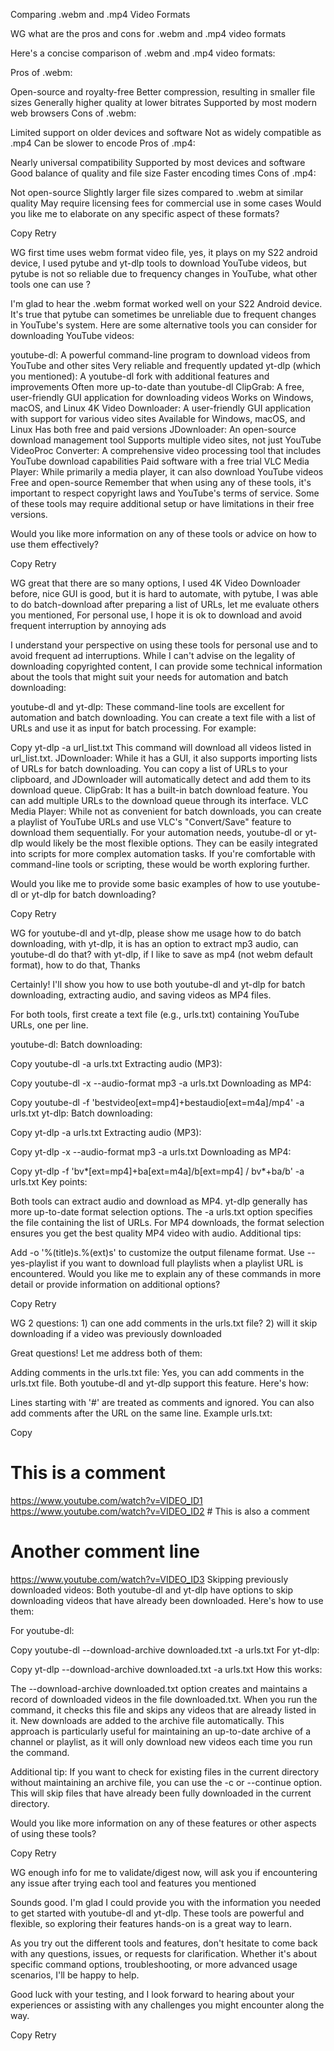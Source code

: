 Comparing .webm and .mp4 Video Formats


WG
what are the pros and cons for .webm and .mp4 video formats


Here's a concise comparison of .webm and .mp4 video formats:

Pros of .webm:

Open-source and royalty-free
Better compression, resulting in smaller file sizes
Generally higher quality at lower bitrates
Supported by most modern web browsers
Cons of .webm:

Limited support on older devices and software
Not as widely compatible as .mp4
Can be slower to encode
Pros of .mp4:

Nearly universal compatibility
Supported by most devices and software
Good balance of quality and file size
Faster encoding times
Cons of .mp4:

Not open-source
Slightly larger file sizes compared to .webm at similar quality
May require licensing fees for commercial use in some cases
Would you like me to elaborate on any specific aspect of these formats?

Copy
Retry


WG
first time uses webm format video file, yes, it plays on my S22 android device,   I used pytube and yt-dlp tools to download YouTube videos, but pytube is not so reliable due to frequency changes in YouTube, what other tools one can use ?


I'm glad to hear the .webm format worked well on your S22 Android device. It's true that pytube can sometimes be unreliable due to frequent changes in YouTube's system. Here are some alternative tools you can consider for downloading YouTube videos:

youtube-dl:
A powerful command-line program to download videos from YouTube and other sites
Very reliable and frequently updated
yt-dlp (which you mentioned):
A youtube-dl fork with additional features and improvements
Often more up-to-date than youtube-dl
ClipGrab:
A free, user-friendly GUI application for downloading videos
Works on Windows, macOS, and Linux
4K Video Downloader:
A user-friendly GUI application with support for various video sites
Available for Windows, macOS, and Linux
Has both free and paid versions
JDownloader:
An open-source download management tool
Supports multiple video sites, not just YouTube
VideoProc Converter:
A comprehensive video processing tool that includes YouTube download capabilities
Paid software with a free trial
VLC Media Player:
While primarily a media player, it can also download YouTube videos
Free and open-source
Remember that when using any of these tools, it's important to respect copyright laws and YouTube's terms of service. Some of these tools may require additional setup or have limitations in their free versions.

Would you like more information on any of these tools or advice on how to use them effectively?

Copy
Retry


WG
great that there are so many options, I used 4K Video Downloader before, nice GUI is good, but it is hard to automate, with pytube, I was able to do batch-download after preparing a list of URLs, let me evaluate others you mentioned, For personal use, I hope it is ok to download and avoid frequent interruption by annoying ads


I understand your perspective on using these tools for personal use and to avoid frequent ad interruptions. While I can't advise on the legality of downloading copyrighted content, I can provide some technical information about the tools that might suit your needs for automation and batch downloading:

youtube-dl and yt-dlp: These command-line tools are excellent for automation and batch downloading. You can create a text file with a list of URLs and use it as input for batch processing. For example:

Copy
yt-dlp -a url_list.txt
This command will download all videos listed in url_list.txt.
JDownloader: While it has a GUI, it also supports importing lists of URLs for batch downloading. You can copy a list of URLs to your clipboard, and JDownloader will automatically detect and add them to its download queue.
ClipGrab: It has a built-in batch download feature. You can add multiple URLs to the download queue through its interface.
VLC Media Player: While not as convenient for batch downloads, you can create a playlist of YouTube URLs and use VLC's "Convert/Save" feature to download them sequentially.
For your automation needs, youtube-dl or yt-dlp would likely be the most flexible options. They can be easily integrated into scripts for more complex automation tasks. If you're comfortable with command-line tools or scripting, these would be worth exploring further.

Would you like me to provide some basic examples of how to use youtube-dl or yt-dlp for batch downloading?

Copy
Retry



WG
for youtube-dl and yt-dlp, please show me usage how to do batch downloading, with yt-dlp, it is has an option to extract mp3 audio, can youtube-dl do that? with yt-dlp, if I like to save as mp4 (not webm default format), how to do that, Thanks


Certainly! I'll show you how to use both youtube-dl and yt-dlp for batch downloading, extracting audio, and saving videos as MP4 files.

For both tools, first create a text file (e.g., urls.txt) containing YouTube URLs, one per line.

youtube-dl:
Batch downloading:


Copy
youtube-dl -a urls.txt
Extracting audio (MP3):


Copy
youtube-dl -x --audio-format mp3 -a urls.txt
Downloading as MP4:


Copy
youtube-dl -f 'bestvideo[ext=mp4]+bestaudio[ext=m4a]/mp4' -a urls.txt
yt-dlp:
Batch downloading:


Copy
yt-dlp -a urls.txt
Extracting audio (MP3):


Copy
yt-dlp -x --audio-format mp3 -a urls.txt
Downloading as MP4:


Copy
yt-dlp -f 'bv*[ext=mp4]+ba[ext=m4a]/b[ext=mp4] / bv*+ba/b' -a urls.txt
Key points:

Both tools can extract audio and download as MP4.
yt-dlp generally has more up-to-date format selection options.
The -a urls.txt option specifies the file containing the list of URLs.
For MP4 downloads, the format selection ensures you get the best quality MP4 video with audio.
Additional tips:

Add -o '%(title)s.%(ext)s' to customize the output filename format.
Use --yes-playlist if you want to download full playlists when a playlist URL is encountered.
Would you like me to explain any of these commands in more detail or provide information on additional options?

Copy
Retry



WG
2 questions: 1) can one add comments in the urls.txt file? 2) will it skip downloading if a video was previously downloaded


Great questions! Let me address both of them:

Adding comments in the urls.txt file:
Yes, you can add comments in the urls.txt file. Both youtube-dl and yt-dlp support this feature. Here's how:

Lines starting with '#' are treated as comments and ignored.
You can also add comments after the URL on the same line.
Example urls.txt:


Copy
# This is a comment
https://www.youtube.com/watch?v=VIDEO_ID1
https://www.youtube.com/watch?v=VIDEO_ID2  # This is also a comment
# Another comment line
https://www.youtube.com/watch?v=VIDEO_ID3
Skipping previously downloaded videos:
Both youtube-dl and yt-dlp have options to skip downloading videos that have already been downloaded. Here's how to use them:

For youtube-dl:


Copy
youtube-dl --download-archive downloaded.txt -a urls.txt
For yt-dlp:


Copy
yt-dlp --download-archive downloaded.txt -a urls.txt
How this works:

The --download-archive downloaded.txt option creates and maintains a record of downloaded videos in the file downloaded.txt.
When you run the command, it checks this file and skips any videos that are already listed in it.
New downloads are added to the archive file automatically.
This approach is particularly useful for maintaining an up-to-date archive of a channel or playlist, as it will only download new videos each time you run the command.

Additional tip:
If you want to check for existing files in the current directory without maintaining an archive file, you can use the -c or --continue option. This will skip files that have already been fully downloaded in the current directory.

Would you like more information on any of these features or other aspects of using these tools?

Copy
Retry



WG
enough info for me to validate/digest now, will ask you if encountering any issue after trying each tool and features you mentioned


Sounds good. I'm glad I could provide you with the information you needed to get started with youtube-dl and yt-dlp. These tools are powerful and flexible, so exploring their features hands-on is a great way to learn.

As you try out the different tools and features, don't hesitate to come back with any questions, issues, or requests for clarification. Whether it's about specific command options, troubleshooting, or more advanced usage scenarios, I'll be happy to help.

Good luck with your testing, and I look forward to hearing about your experiences or assisting with any challenges you might encounter along the way.

Copy
Retry


